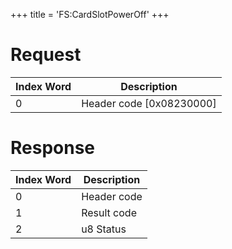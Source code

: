 +++
title = 'FS:CardSlotPowerOff'
+++

# Request

| Index Word | Description                |
|------------|----------------------------|
| 0          | Header code \[0x08230000\] |

# Response

| Index Word | Description |
|------------|-------------|
| 0          | Header code |
| 1          | Result code |
| 2          | u8 Status   |
